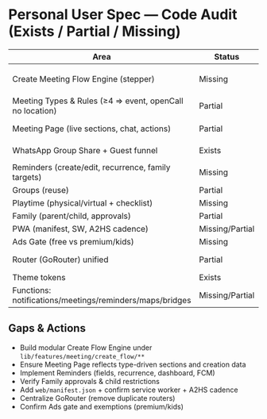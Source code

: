 # Personal User Spec — Code Audit (Exists / Partial / Missing)

| Area | Status | Files / Notes |
|------|--------|----------------|
| Create Meeting Flow Engine (stepper) | Missing | Legacy: `lib/features/meeting_creation/meeting_flow_entry.dart` used for preview flow |
| Meeting Types & Rules (≥4 ⇒ event, openCall no location) | Partial | `lib/features/meeting/screens/meeting_details_screen.dart` (type-driven UI to be verified) |
| Meeting Page (live sections, chat, actions) | Partial | `lib/features/meeting/screens/meeting_details_screen.dart`, widgets in `lib/features/meeting/widgets/` |
| WhatsApp Group Share + Guest funnel | Exists | `lib/features/meeting_share/**`, `lib/services/group_sharing_service.dart` |
| Reminders (create/edit, recurrence, family targets) | Missing | No obvious reminders module found |
| Groups (reuse) | Partial | Group UI/widgets under `lib/features/group/**` |
| Playtime (physical/virtual + checklist) | Missing | No `playtime` feature found |
| Family (parent/child, approvals) | Partial | Some group/family-adjacent pieces; needs dedicated flow |
| PWA (manifest, SW, A2HS cadence) | Missing/Partial | `web/index.html` exists; manifest/service worker linkage TBD |
| Ads Gate (free vs premium/kids) | Missing | No `features/ads` present |
| Router (GoRouter) unified | Partial | `lib/app_router.dart` and `lib/router/app_router.dart` both present; legacy route guarded |
| Theme tokens | Exists | `lib/theme/app_theme.dart`, `lib/theme/tokens.dart` |
| Functions: notifications/meetings/reminders/maps/bridges | Missing/Partial | No `functions/src` in repo root |

## Gaps & Actions
- Build modular Create Flow Engine under `lib/features/meeting/create_flow/**`
- Ensure Meeting Page reflects type-driven sections and creation data
- Implement Reminders (fields, recurrence, dashboard, FCM)
- Verify Family approvals & child restrictions
- Add `web/manifest.json` + confirm service worker + A2HS cadence
- Centralize GoRouter (remove duplicate routers)
- Confirm Ads gate and exemptions (premium/kids)
